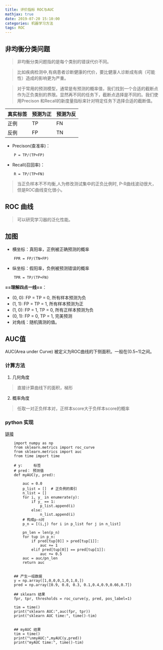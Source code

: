 ```yaml
---
title: 评价指标 ROC与AUC
mathjax: true
date: 2019-07-20 15:10:00
categories: 机器学习方法
tags: ROC
---
```


## 非均衡分类问题

> 非均衡分类问题指的是每个类别的错误代价不同。

> 比如疾病检测中,有病患者诊断健康的代价，要比健康人诊断成有病（可能性）造成的影响更为严重。

> 对于常用的预测模型，通常是有预测的概率值，我们找到一个合适的截断点作为正负类别的界限。显然再不同的任务下，截断点选择是不同的。我们使用Precison 和Recall的新度量指标来针对特定任务下选择合适的截断值。


真实标签 | 预测为正 | 预测为反
---|---|---
正例 | TP | FN
反例 | FP | TN



- Precison(查准率)：

```
    P = TP/(TP+FP)
```

- Recall(召回率)：

```
    R = TP/(TP+FN)
```

> 当正负样本不不均衡,人为修改测试集中的正负比例时, P-R曲线波动很大，但是ROC曲线变化很小。

## ROC 曲线

> 可以研究学习器的泛化性能。
## 加图
- 横坐标：真阳率，正例被正确预测的概率

```
    FPR = FP/(TN+FP)
```
- 纵坐标：假阳率，负例被预测错误的概率
```
    TPR = TP/(TP+FN)
```
**==理解四点一线==**：
- (0, 0):  FP = TP = 0, 所有样本预测为负
- (1, 1):  FP = TP = 1, 所有样本预测为正
- (1, 0):  FP = 1, TP = 0, 所有正样本预测为负
- (0, 1):  FP = 0, TP = 1, 完美预测
- 对角线：随机猜测的值。


## AUC值

AUC(Area under Curve) 被定义为ROC曲线的下侧面积。一般在(0.5~1)之间。

### 计算方法

1. 几何角度
> 直接计算曲线下的面积，梯形

2. 概率角度
> 任取一对正负样本对，正样本score大于负样本score的概率


### python 实现



[链接](http://zhuzhuyule.xyz)

```
	import numpy as np
	from sklearn.metrics import roc_curve
	from sklearn.metrics import auc
	from time import time
	
	# y:     标签
	# pred： 预测值
	def myAUC(y, pred):
	
	    auc = 0.0
	    p_list = []  # 正负例的索引
	    n_list = []
	    for i, y_ in enumerate(y):
	        if y_ == 1:
	            p_list.append(i)
	        else:
	            n_list.append(i)
	    # 构成p-n对
	    p_n = [(i,j) for i in p_list for j in n_list]
	    
	    pn_len = len(p_n)
	    for tup in p_n:
	        if pred[tup[0]] > pred[tup[1]]:
	            auc += 1
	        elif pred[tup[0]] == pred[tup[1]]:
	            auc += 0.5
	    auc = auc/pn_len
	    return auc
	
	
	## 产生一组数据
	y = np.array([1,0,0,0,1,0,1,0,])
	pred = np.array([0.9, 0.8, 0.3, 0.1,0.4,0.9,0.66,0.7])
	
	## sklearn 结果
	fpr, tpr, thresholds = roc_curve(y, pred, pos_label=1)
	
	tim = time()
	print("sklearn AUC:",auc(fpr, tpr))
	print("sklearn AUC time:", time()-tim)
	
	
	## myAUC 结果
	tim = time()
	print("\nmyAUC:",myAUC(y,pred))
	print("myAUC time:", time()-tim)

```